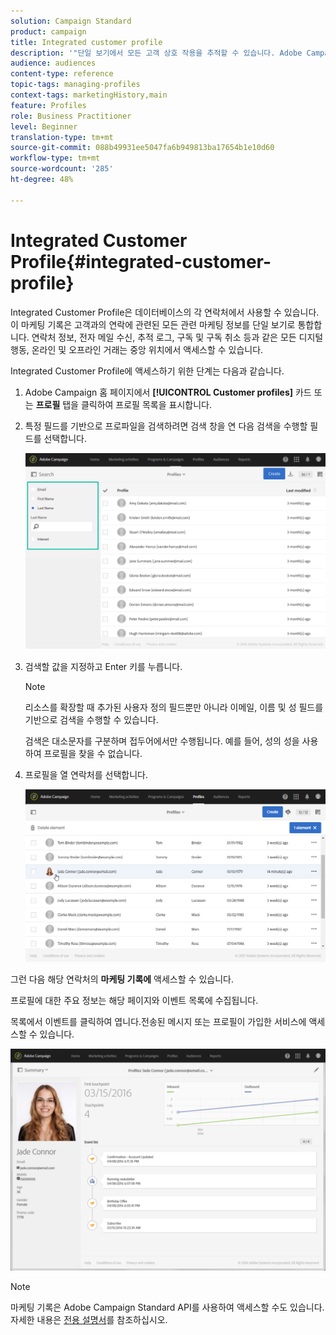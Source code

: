 ```yaml
---
solution: Campaign Standard
product: campaign
title: Integrated customer profile
description: '"단일 보기에서 모든 고객 상호 작용을 추적할 수 있습니다. Adobe Campaign Integrated Customer Profile은 고객 수명 주기 내내 업데이트됩니다."'
audience: audiences
content-type: reference
topic-tags: managing-profiles
context-tags: marketingHistory,main
feature: Profiles
role: Business Practitioner
level: Beginner
translation-type: tm+mt
source-git-commit: 088b49931ee5047fa6b949813ba17654b1e10d60
workflow-type: tm+mt
source-wordcount: '285'
ht-degree: 48%

---
```



# Integrated Customer Profile{#integrated-customer-profile}

Integrated Customer Profile은 데이터베이스의 각 연락처에서 사용할 수 있습니다. 이 마케팅 기록은 고객과의 연락에 관련된 모든 관련 마케팅 정보를 단일 보기로 통합합니다. 연락처 정보, 전자 메일 수신, 추적 로그, 구독 및 구독 취소 등과 같은 모든 디지털 행동, 온라인 및 오프라인 거래는 중앙 위치에서 액세스할 수 있습니다.

Integrated Customer Profile에 액세스하기 위한 단계는 다음과 같습니다.

1. Adobe Campaign 홈 페이지에서 **[!UICONTROL Customer profiles]** 카드 또는 **프로필** 탭을 클릭하여 프로필 목록을 표시합니다.

1. 특정 필드를 기반으로 프로파일을 검색하려면 검색 창을 연 다음 검색을 수행할 필드를 선택합니다.


   ![](assets/profile-search.png)

1. 검색할 값을 지정하고 Enter 키를 누릅니다.

   >[!NOTE]
   >
   >리소스를 확장할 때 추가된 사용자 정의 필드뿐만 아니라 이메일, 이름 및 성 필드를 기반으로 검색을 수행할 수 있습니다.
   >
   >검색은 대소문자를 구분하며 접두어에서만 수행됩니다. 예를 들어, 성의 성을 사용하여 프로필을 찾을 수 없습니다.

1. 프로필을 열 연락처를 선택합니다.

   ![](assets/mkt_hist_access.png)

그런 다음 해당 연락처의 **마케팅 기록에** 액세스할 수 있습니다.

프로필에 대한 주요 정보는 해당 페이지와 이벤트 목록에 수집됩니다.

목록에서 이벤트를 클릭하여 엽니다.전송된 메시지 또는 프로필이 가입한 서비스에 액세스할 수 있습니다.

![](assets/mkt_hist_view.png)

>[!NOTE]
>
>마케팅 기록은 Adobe Campaign Standard API를 사용하여 액세스할 수도 있습니다. 자세한 내용은 [전용 설명서](../../api/using/interacting-with-marketing-history.md)를 참조하십시오.
